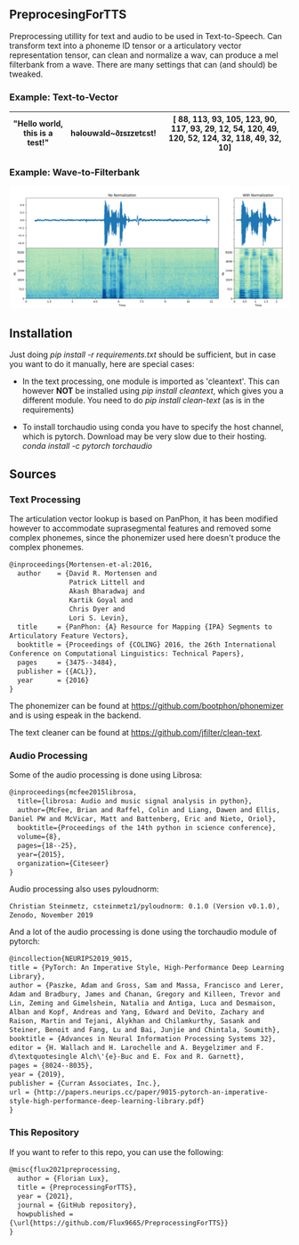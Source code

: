 ## PreprocesingForTTS

Preprocessing utillity for text and audio to be used in Text-to-Speech. Can transform text into a phoneme ID tensor or a
articulatory vector representation tensor, can clean and normalize a wav, can produce a mel filterbank from a wave. There are many settings that can (and should) be tweaked.

### Example: Text-to-Vector

| "Hello world, this is a test!"| həloʊwɜld~ðɪsɪzɐtɛst!| [ 88, 113,  93, 105, 123,  90, 117,  93,  29,  12,  54, 120,  49, 120, 52, 124,  32, 118,  49,  32,  10] |
| -------------|-----------|---------------------| 

### Example: Wave-to-Filterbank

![normalization_showcase.png](normalization_showcase.png)



## Installation

Just doing _pip install -r requirements.txt_ should be sufficient, but in case you want to do it manually, here are special cases:

- In the text processing, one module is imported as 'cleantext'. This can however **NOT** be installed using _pip install cleantext_, which gives you a different module. You need to do _pip install clean-text_ (as is in the requirements)

- To install torchaudio using conda you have to specify the host channel, which is pytorch. Download may be very slow due to their hosting.  
_conda install -c pytorch torchaudio_

## Sources 

### Text Processing

The articulation vector lookup is based on PanPhon, it has been modified however to accommodate suprasegmental features and removed some complex phonemes, since the phonemizer used here doesn't produce the complex phonemes.
```
@inproceedings{Mortensen-et-al:2016,
  author    = {David R. Mortensen and
               Patrick Littell and
               Akash Bharadwaj and
               Kartik Goyal and
               Chris Dyer and
               Lori S. Levin},
  title     = {PanPhon: {A} Resource for Mapping {IPA} Segments to Articulatory Feature Vectors},
  booktitle = {Proceedings of {COLING} 2016, the 26th International Conference on Computational Linguistics: Technical Papers},
  pages     = {3475--3484},
  publisher = {{ACL}},
  year      = {2016}
}
```

The phonemizer can be found at https://github.com/bootphon/phonemizer and is using espeak in the backend.

The text cleaner can be found at https://github.com/jfilter/clean-text.

### Audio Processing

Some of the audio processing is done using Librosa:

```
@inproceedings{mcfee2015librosa,
  title={librosa: Audio and music signal analysis in python},
  author={McFee, Brian and Raffel, Colin and Liang, Dawen and Ellis, Daniel PW and McVicar, Matt and Battenberg, Eric and Nieto, Oriol},
  booktitle={Proceedings of the 14th python in science conference},
  volume={8},
  pages={18--25},
  year={2015},
  organization={Citeseer}
}
```

Audio processing also uses pyloudnorm:

```
Christian Steinmetz, csteinmetz1/pyloudnorm: 0.1.0 (Version v0.1.0), Zenodo, November 2019
```

And a lot of the audio processing is done using the torchaudio module of pytorch:

```
@incollection{NEURIPS2019_9015,
title = {PyTorch: An Imperative Style, High-Performance Deep Learning Library},
author = {Paszke, Adam and Gross, Sam and Massa, Francisco and Lerer, Adam and Bradbury, James and Chanan, Gregory and Killeen, Trevor and Lin, Zeming and Gimelshein, Natalia and Antiga, Luca and Desmaison, Alban and Kopf, Andreas and Yang, Edward and DeVito, Zachary and Raison, Martin and Tejani, Alykhan and Chilamkurthy, Sasank and Steiner, Benoit and Fang, Lu and Bai, Junjie and Chintala, Soumith},
booktitle = {Advances in Neural Information Processing Systems 32},
editor = {H. Wallach and H. Larochelle and A. Beygelzimer and F. d\textquotesingle Alch\'{e}-Buc and E. Fox and R. Garnett},
pages = {8024--8035},
year = {2019},
publisher = {Curran Associates, Inc.},
url = {http://papers.neurips.cc/paper/9015-pytorch-an-imperative-style-high-performance-deep-learning-library.pdf}
}
```

### This Repository

If you want to refer to this repo, you can use the following:

```
@misc{flux2021preprocessing,
  author = {Florian Lux},
  title = {PreprocessingForTTS},
  year = {2021},
  journal = {GitHub repository},
  howpublished = {\url{https://github.com/Flux9665/PreprocessingForTTS}}
}
```
